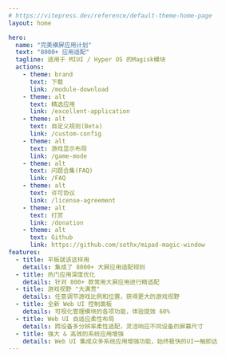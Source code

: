 ```yaml
---
# https://vitepress.dev/reference/default-theme-home-page
layout: home

hero:
  name: "完美横屏应用计划"
  text: "8000+ 应用适配"
  tagline: 适用于 MIUI / Hyper OS 的Magisk模块
  actions:
    - theme: brand
      text: 下载
      link: /module-download
    - theme: alt
      text: 精选应用
      link: /excellent-application
    - theme: alt
      text: 自定义规则(Beta)
      link: /custom-config
    - theme: alt
      text: 游戏显示布局
      link: /game-mode
    - theme: alt
      text: 问题合集(FAQ)
      link: /FAQ
    - theme: alt
      text: 许可协议
      link: /license-agreement
    - theme: alt
      text: 打赏
      link: /donation
    - theme: alt
      text: Github
      link: https://github.com/sothx/mipad-magic-window
features:
  - title: 平板就该这样用
    details: 集成了 8000+ 大屏应用适配规则
  - title: 热门应用深度优化
    details: 针对 800+ 款常用大屏应用进行精适配
  - title: 游戏视野 "大满贯"
    details: 任意调节游戏比例和位置，获得更大的游戏视野
  - title: 全新 Web UI 控制面板
    details: 可视化管理模块的各项功能，体验提效 60%
  - title: Web UI 自适应柔性布局
    details: 跨设备多分辨率柔性适配，灵活响应不同设备的屏幕尺寸
  - title: 强大 & 高效的系统应用增强
    details: Web UI 集成众多系统应用增强功能，始终极快的UI一触即达
---
```


